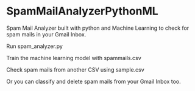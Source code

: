# SpamMailAnalyzerPythonML
Spam Mail Analyzer built with python and Machine Learning to check for spam mails in your Gmail Inbox. 

Run spam_analyzer.py

Train the machine learning model with spammails.csv

Check spam mails from another CSV using sample.csv

Or you can classify and delete spam mails from your Gmail Inbox too. 
